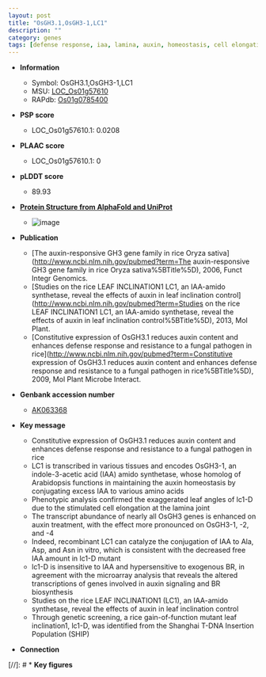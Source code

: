 ```yaml
---
layout: post
title: "OsGH3.1,OsGH3-1,LC1"
description: ""
category: genes
tags: [defense response, iaa, lamina, auxin, homeostasis, cell elongation,  BR , defense, leaf]
---
```


* **Information**  
    + Symbol: OsGH3.1,OsGH3-1,LC1  
    + MSU: [LOC_Os01g57610](http://rice.plantbiology.msu.edu/cgi-bin/ORF_infopage.cgi?orf=LOC_Os01g57610)  
    + RAPdb: [Os01g0785400](http://rapdb.dna.affrc.go.jp/viewer/gbrowse_details/irgsp1?name=Os01g0785400)  

* **PSP score**  
    + LOC_Os01g57610.1: 0.0208 

* **PLAAC score**  
    + LOC_Os01g57610.1: 0 

* **pLDDT score**
    + 89.93

* **[Protein Structure from AlphaFold and UniProt](https://www.uniprot.org/uniprotkb/Q8LQM5/entry#structure)**
    + ![image](https://ricepsp.github.io/images/Q8/AF-Q8LQM5-F1.png)

* **Publication**  
    + [The auxin-responsive GH3 gene family in rice Oryza sativa](http://www.ncbi.nlm.nih.gov/pubmed?term=The auxin-responsive GH3 gene family in rice Oryza sativa%5BTitle%5D), 2006, Funct Integr Genomics.
    + [Studies on the rice LEAF INCLINATION1 LC1, an IAA-amido synthetase, reveal the effects of auxin in leaf inclination control](http://www.ncbi.nlm.nih.gov/pubmed?term=Studies on the rice LEAF INCLINATION1 LC1, an IAA-amido synthetase, reveal the effects of auxin in leaf inclination control%5BTitle%5D), 2013, Mol Plant.
    + [Constitutive expression of OsGH3.1 reduces auxin content and enhances defense response and resistance to a fungal pathogen in rice](http://www.ncbi.nlm.nih.gov/pubmed?term=Constitutive expression of OsGH3.1 reduces auxin content and enhances defense response and resistance to a fungal pathogen in rice%5BTitle%5D), 2009, Mol Plant Microbe Interact.

* **Genbank accession number**  
    + [AK063368](http://www.ncbi.nlm.nih.gov/nuccore/AK063368)

* **Key message**  
    + Constitutive expression of OsGH3.1 reduces auxin content and enhances defense response and resistance to a fungal pathogen in rice
    + LC1 is transcribed in various tissues and encodes OsGH3-1, an indole-3-acetic acid (IAA) amido synthetase, whose homolog of Arabidopsis functions in maintaining the auxin homeostasis by conjugating excess IAA to various amino acids
    + Phenotypic analysis confirmed the exaggerated leaf angles of lc1-D due to the stimulated cell elongation at the lamina joint
    + The transcript abundance of nearly all OsGH3 genes is enhanced on auxin treatment, with the effect more pronounced on OsGH3-1, -2, and -4
    + Indeed, recombinant LC1 can catalyze the conjugation of IAA to Ala, Asp, and Asn in vitro, which is consistent with the decreased free IAA amount in lc1-D mutant
    + lc1-D is insensitive to IAA and hypersensitive to exogenous BR, in agreement with the microarray analysis that reveals the altered transcriptions of genes involved in auxin signaling and BR biosynthesis
    + Studies on the rice LEAF INCLINATION1 (LC1), an IAA-amido synthetase, reveal the effects of auxin in leaf inclination control
    + Through genetic screening, a rice gain-of-function mutant leaf inclination1, lc1-D, was identified from the Shanghai T-DNA Insertion Population (SHIP)

* **Connection**  

[//]: # * **Key figures**  



